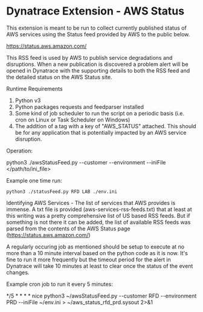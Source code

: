# Dynatrace Extension - AWS Status

This extension is meant to be run to collect currently published status of AWS services using the Status feed provided by AWS to the public below.

https://status.aws.amazon.com/

This RSS feed is used by AWS to publish service degradations and disruptions. When a new publication is discovered a problem alert will be opened in Dynatrace with the supporting details to both the RSS feed and the detailed status on the AWS Status site.

Runtime Requirements

1. Python v3
2. Python packages requests and feedparser installed
3. Some kind of job scheduler to run the script on a periodic basis (i.e. cron on Linux or Task Scheduler on Windows)
4. The addition of a tag with a key of "AWS_STATUS" attached. This should be for any application that is potentially impacted by an AWS service disruption.

Operation:

  python3 ./awsStatusFeed.py --customer <customer> --environment <environment> --iniFile </path/to/ini_file>

  Example one time run: 
  
    python3 ./statusFeed.py RFD LAB ./env.ini
  
Identifying AWS Services - The list of services that AWS provides is immense.  A txt file is provided (aws-services-rss-feeds.txt) that at least at this writing was a pretty comprehensive list of US based RSS feeds.  But if something is not there it can be added, the list of available RSS feeds was parsed from the contents of the AWS Status page (https://status.aws.amazon.com/)
  
A regularly occuring job as mentioned should be setup to execute at no more than a 10 minute interval based on the python code as it is now.  It's fine to run it more frequently but the timeout period for the alert in Dynatrace will take 10 minutes at least to clear once the status of the event changes. 
  
  Example cron job to run it every 5 minutes:

  */5 * * * * nice python3 ~/awsStatusFeed.py --customer RFD --environment PRD --iniFile ~/env.ini > ~/aws_status_rfd_prd.sysout 2>&1

